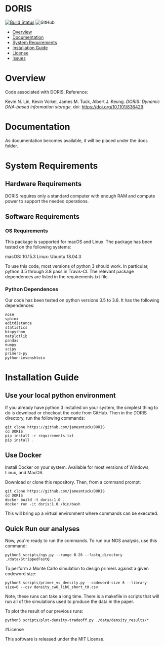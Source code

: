 # DORIS

[![Build Status](https://travis-ci.com/jamesmtuck/DORIS.svg?token=rCvdBqMzwWyNvxxUUbSh&branch=master)](https://travis-ci.com/jamesmtuck/DORIS)
![GitHub](https://img.shields.io/github/license/jamesmtuck/DORIS)

- [Overview](#overview)
- [Documentation](#documentation)
- [System Requirements](#system-requirements)
- [Installation Guide](#installation-guide)
- [License](#license)
- [Issues](https://github.com/jamesmtuck/DORIS/issues)

# Overview

Code associated with DORIS. Reference: 

Kevin N. Lin, Kevin Volkel, James M. Tuck, Albert J. Keung. *DORIS: Dynamic DNA-based information storage.* doi: https://doi.org/10.1101/836429.

# Documentation

As documentation becomes available, it will be placed under the docs folder.

# System Requirements

## Hardware Requirements
DORIS requires only a standard computer with enough RAM and compute power to support the needed operations.

## Software Requirements
### OS Requirements
This package is supported for macOS and Linux. The package has been tested on the following systems:

macOS: 10.15.3
Linux: Ubuntu 18.04.3

To use this code, most versions of python 3 should work. In particular, python 3.5 through 3.8 pass in Travis-CI. The relevant package dependences are listed in the requirements.txt file. 

### Python Dependences

Our code has been tested on python versions 3.5 to 3.8. It has the following dependences:

```
nose
sphinx
editdistance
statistics
biopython
matplotlib
pandas
numpy
scipy
primer3-py
python-Levenshtein
```

# Installation Guide

## Use your local python environment
If you already have python 3 installed on your system, the simplest thing to do is download or checkout the code from GitHub.  Then in the DORIS directory, run the following commands:

    git clone https://github.com/jamesmtuck/DORIS
    cd DORIS
    pip install -r requirements.txt
    pip install .

## Use Docker

Install Docker on your system. Available for most versions of Windows, Linux, and MacOS.

Download or clone this repository. Then, from a command prompt:

    git clone https://github.com/jamesmtuck/DORIS
    cd DORIS
    docker build -t doris:1.0 .
    docker run -it doris:1.0 /bin/bash

This will bring up a virtual environment where commands can be executed. 

## Quick Run our analyses

Now, you're ready to run the commands. To run our NGS analysis, use this command:

    python3 scripts/ngs.py --range 0-26 --fastq_directory ./data/StrippedFastQ

To perform a Monte Carlo simulation to design primers against a given codeword size:

    python3 scripts/primer_vs_density.py --codeword-size 6 --library-size=0 --csv density_cw6_lib0_short_t0.csv

Note, these runs can take a long time.  There is a makefile in scripts that will run all of the simulations used to produce the data in the paper.

To plot the result of our previous runs:

    python3 scripts/plot-density-tradeoff.py ./data/density_results/*
    
#License

This software is released under the MIT License.


